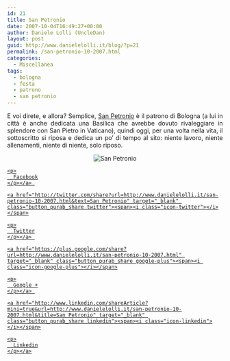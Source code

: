 ```yaml
---
id: 21
title: San Petronio
date: 2007-10-04T16:49:27+00:00
author: Daniele Lolli (UncleDan)
layout: post
guid: http://www.danielelolli.it/blog/?p=21
permalink: /san-petronio-10-2007.html
categories:
  - Miscellanea
tags:
  - bologna
  - festa
  - patrono
  - san petronio
---
```

<p align="justify">
  E voi direte, e allora? Semplice, <a title="San Petronio" href="http://it.wikipedia.org/wiki/San_Petronio" target="_blank">San Petronio</a> è il patrono di Bologna (a lui in città è anche dedicata una Basilica che avrebbe dovuto rivaleggiare in splendore con San Pietro in Vaticano), quindi oggi, per una volta nella vita, il sottoscritto si riposa e dedica un po&#8217; di tempo al sito: niente lavoro, niente allenamenti, niente di niente, solo riposo.
</p>

<p align="center">
  <img title="San Petronio" src="http://www.danielelolli.it/wp-content/uploads/2007/10/sanpetronio.png" border="0" alt="San Petronio" />
</p>

<p align="justify">
  <div class="container_share">
    <a href="http://www.facebook.com/sharer.php?u=http://www.danielelolli.it/san-petronio-10-2007.html&t=San Petronio" target="_blank" class="button_purab_share facebook"><span><i class="icon-facebook"></i></span>
    
    <p>
      Facebook
    </p></a> 
    
    <a href="http://twitter.com/share?url=http://www.danielelolli.it/san-petronio-10-2007.html&text=San Petronio" target="_blank" class="button_purab_share twitter"><span><i class="icon-twitter"></i></span>
    
    <p>
      Twitter
    </p></a> 
    
    <a href="https://plus.google.com/share?url=http://www.danielelolli.it/san-petronio-10-2007.html" target="_blank" class="button_purab_share google-plus"><span><i class="icon-google-plus"></i></span>
    
    <p>
      Google +
    </p></a> 
    
    <a href="http://www.linkedin.com/shareArticle?mini=true&url=http://www.danielelolli.it/san-petronio-10-2007.html&title=San Petronio" target="_blank" class="button_purab_share linkedin"><span><i class="icon-linkedin"></i></span>
    
    <p>
      Linkedin
    </p></a>
  </div>